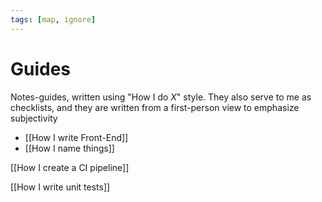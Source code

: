 ```yaml
---
tags: [map, ignore]
---
```


# Guides

Notes-guides, written using "How I do _X_" style. They also serve to me as checklists, and they are written from a first-person view to emphasize subjectivity

- [[How I write Front-End]]
- [[How I name things]]

<!--
- [[How I create a CI pipeline]]
- [[Как я использую командную строку]]
- [[Как я работаю с операционной системой]]
- [[Как я делаю конспекты]]
-->


[[How I create a CI pipeline]]

[[How I write unit tests]]
